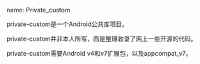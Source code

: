 name: Private_custom

private-custom是一个Android公共库项目。

private-custom并非本人所写，而是整理收录了网上一些开源的代码。

private-custom需要Android v4和v7扩展包，以及appcompat_v7。
